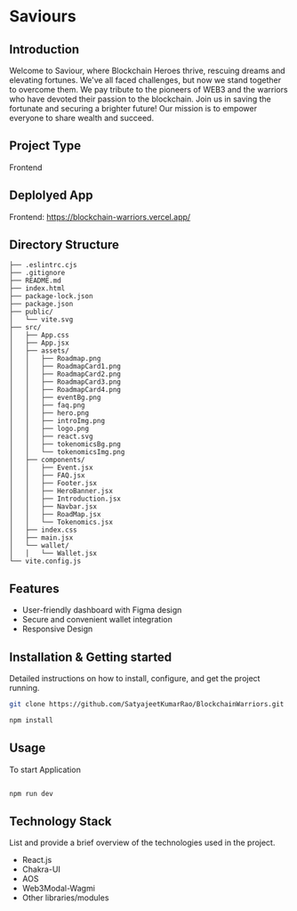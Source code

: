 # Saviours

## Introduction

Welcome to Saviour, where Blockchain Heroes thrive, rescuing dreams and elevating fortunes. We've all faced challenges, but now we stand together to overcome them. We pay tribute to the pioneers of WEB3 and the warriors who have devoted their passion to the blockchain. Join us in saving the fortunate and securing a brighter future! Our mission is to empower everyone to share wealth and succeed.

## Project Type

Frontend

## Deplolyed App

Frontend: https://blockchain-warriors.vercel.app/

## Directory Structure

```
├── .eslintrc.cjs
├── .gitignore
├── README.md
├── index.html
├── package-lock.json
├── package.json
├── public/
│   └── vite.svg
├── src/
│   ├── App.css
│   ├── App.jsx
│   ├── assets/
│   │   ├── Roadmap.png
│   │   ├── RoadmapCard1.png
│   │   ├── RoadmapCard2.png
│   │   ├── RoadmapCard3.png
│   │   ├── RoadmapCard4.png
│   │   ├── eventBg.png
│   │   ├── faq.png
│   │   ├── hero.png
│   │   ├── introImg.png
│   │   ├── logo.png
│   │   ├── react.svg
│   │   ├── tokenomicsBg.png
│   │   └── tokenomicsImg.png
│   ├── components/
│   │   ├── Event.jsx
│   │   ├── FAQ.jsx
│   │   ├── Footer.jsx
│   │   ├── HeroBanner.jsx
│   │   ├── Introduction.jsx
│   │   ├── Navbar.jsx
│   │   ├── RoadMap.jsx
│   │   └── Tokenomics.jsx
│   ├── index.css
│   ├── main.jsx
│   └── wallet/
│   │   └── Wallet.jsx
└── vite.config.js

```

## Features

- User-friendly dashboard with Figma design
- Secure and convenient wallet integration
- Responsive Design

## Installation & Getting started

Detailed instructions on how to install, configure, and get the project running.

```bash
git clone https://github.com/SatyajeetKumarRao/BlockchainWarriors.git

npm install

```

## Usage

To start Application

```bash

npm run dev

```

## Technology Stack

List and provide a brief overview of the technologies used in the project.

- React.js
- Chakra-UI
- AOS
- Web3Modal-Wagmi
- Other libraries/modules

